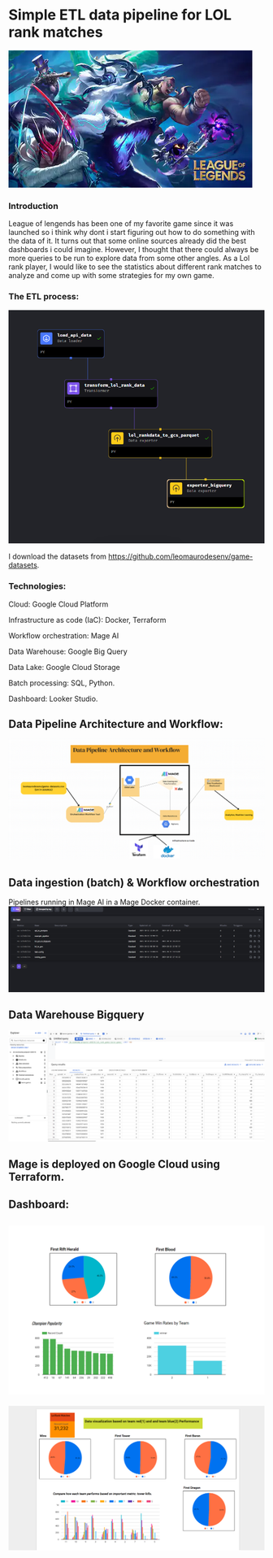 # Simple ETL data pipeline for LOL rank matches

![alt text](screenshots_from_local/EGS_LeagueofLegends_RiotGames_S1_2560x1440-80471666c140f790f28dff68d72c384b.webp)

### Introduction
League of lengends has been one of my favorite game since it was launched so i think why dont i start figuring out how to do something with the data of it. It turns out that some online sources already did the best dashboards i could imagine. However, I thought that there could always be more queries to be run to explore data from some other angles. As a Lol rank player, I would like to see the statistics about different rank matches to analyze and come up with some strategies for my own game.

### The ETL process:
![alt text](screenshots_from_local/ETL.png)

I download the datasets from https://github.com/leomaurodesenv/game-datasets.
### Technologies:
Cloud: Google Cloud Platform

Infrastructure as code (IaC): Docker, Terraform

Workflow orchestration: Mage AI

Data Warehouse: Google Big Query

Data Lake: Google Cloud Storage

Batch processing: SQL, Python.

Dashboard: Looker Studio.

## Data Pipeline Architecture and Workflow:
![alt text](screenshots_from_local/DE_pipeline_Architecture.png)


## Data ingestion (batch) & Workflow orchestration

Pipelines running in Mage AI in a Mage Docker container.
![alt text](<screenshots_from_local/Screenshot 2024-10-15 142835.png>)

## Data Warehouse Bigquery

![alt text](<screenshots_from_local/data_warehouse.png>)


## Mage is deployed on Google Cloud using Terraform.
 
## Dashboard:
![alt text](screenshots_from_local/LOL-rank_analysis.png)
---------------------------------------------------------
![alt text](screenshots_from_local/Lol-rank-games_analysis.png)